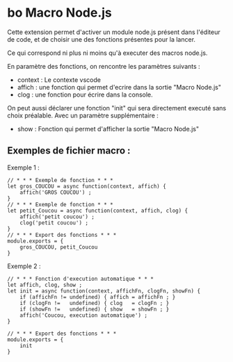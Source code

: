 # bo Macro Node.js

Cette extension permet d'activer un module node.js présent dans l'éditeur de code, et de choisir une des fonctions présentes pour la lancer.

Ce qui correspond ni plus ni moins qu'à executer des macros node.js.

En paramètre des fonctions, on rencontre les paramètres suivants : 
- context : Le contexte vscode
- affich : une fonction qui permet d'ecrire dans la sortie "Macro Node.js"
- clog : une fonction pour écrire dans la console.

On peut aussi déclarer une fonction "init" qui sera directement executé sans choix préalable.
Avec un paramètre supplémentaire :
- show : Fonction qui permet d'afficher la sortie "Macro Node.js"

## Exemples de fichier macro :

Exemple 1 :


    // * * * Exemple de fonction * * * 
    let gros_COUCOU = async function(context, affich) {
        affich('GROS COUCOU') ;
    }
    // * * * Exemple de fonction * * * 
    let petit_Coucou = async function(context, affich, clog) {
        affich('petit coucou') ;
        clog('petit coucou') ;
    }
    // * * * Export des fonctions * * * 
    module.exports = {
        gros_COUCOU, petit_Coucou
    }

Exemple 2 :

    // * * * Fonction d'execution automatique * * *
    let affich, clog, show ;
    let init = async function(context, affichFn, clogFn, showFn) {
        if (affichFn != undefined) { affich = affichFn ; }
        if (clogFn !=   undefined) { clog   = clogFn ; }
        if (showFn !=   undefined) { show   = showFn ; }
        affich('Coucou, execution automatique') ;
    }

    // * * * Export des fonctions * * * 
    module.exports = {
        init
    }
